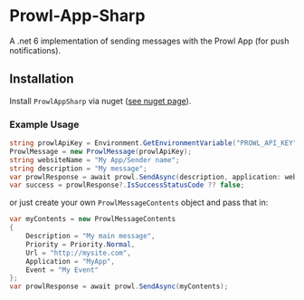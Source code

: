 # Prowl-App-Sharp
A .net 6 implementation of sending messages with the Prowl App (for push notifications).

## Installation

Install `ProwlAppSharp` via nuget ([see nuget page](https://www.nuget.org/packages/ProwlAppSharp/1.0.0?_src=template)).

### Example Usage

```c#
string prowlApiKey = Environment.GetEnvironmentVariable("PROWL_API_KEY") ?? throw new ArgumentNullException(nameof(prowlApiKey));
ProwlMessage = new ProwlMessage(prowlApiKey);
string websiteName = "My App/Sender name";
string description = "My message";
var prowlResponse = await prowl.SendAsync(description, application: websiteName);
var success = prowlResponse?.IsSuccessStatusCode ?? false;
```

or just create your own `ProwlMessageContents` object and pass that in:

```c#
var myContents = new ProwlMessageContents
{
    Description = "My main message",
    Priority = Priority.Normal,
    Url = "http://mysite.com",
    Application = "MyApp",
    Event = "My Event"
};
var prowlResponse = await prowl.SendAsync(myContents);
```